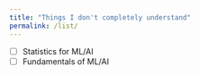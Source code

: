 ```yaml
---
title: "Things I don't completely understand"
permalink: /list/
---
```


- [ ] Statistics for ML/AI
- [ ] Fundamentals of ML/AI
